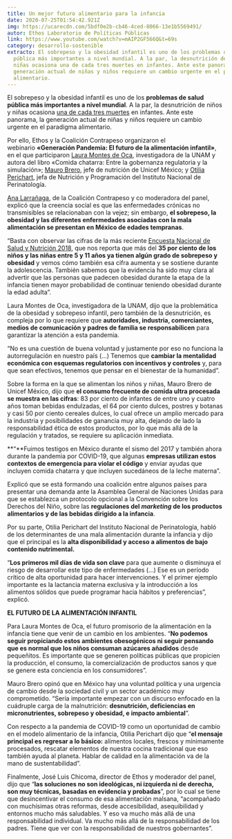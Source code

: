 ```yaml
---
title: Un mejor futuro alimentario para la infancia
date: 2020-07-25T01:54:42.921Z
img: https://ucarecdn.com/5bdf0e2b-cb46-4ced-8066-13e1b5569491/
autor: Ethos Laboratorio de Políticas Públicas
link: https://www.youtube.com/watch?v=mAIP2GF566Q&t=69s
category: desarrollo-sostenible
extracto: El sobrepeso y la obesidad infantil es uno de los problemas de salud
  pública más importantes a nivel mundial. A la par, la desnutrición de niños y
  niñas ocasiona una de cada tres muertes en infantes. Ante este panorama, la
  generación actual de niñas y niños requiere un cambio urgente en el paradigma
  alimentario.
---
```

El sobrepeso y la obesidad infantil es uno de los **problemas de salud pública más importantes a nivel mundial**. A la par, la desnutrición de niños y niñas ocasiona [una de cada tres muertes](https://www.unicef.es/noticia/la-malnutricion-infantil-mas-alla-del-hambre) en infantes. Ante este panorama, la generación actual de niñas y niños requiere un cambio urgente en el paradigma alimentario.

Por ello, Ethos y la Coalición Contrapeso organizaron el webinario **«Generación Pandemia: El futuro de la alimentación infantil»**, en el que participaron [Laura Montes de Oca](https://www.iis.unam.mx/investigacion/investigadores/investigadores-de-instituciones-politicas/dra-laura-beatriz-montes-de-oca-barrera/), investigadora de la UNAM y autora del libro «Comida chatarra: Entre la gobernanza regulatoria y la simulación»; [Mauro Brero](https://www.linkedin.com/in/mauro-brero-222a0937?originalSubdomain=tz), jefe de nutrición de Unicef México; y [Otilia Perichart](https://twitter.com/operichart?ref_src=twsrc%5Egoogle%7Ctwcamp%5Eserp%7Ctwgr%5Eauthor), jefa de Nutrición y Programación del Instituto Nacional de Perinatología.

[Ana Larrañaga](https://twitter.com/anna_larr?ref_src=twsrc%5Egoogle%7Ctwcamp%5Eserp%7Ctwgr%5Eauthor), de la Coalición Contrapeso y co moderadora del panel, explicó que la creencia social es que las enfermedades crónicas no transmisibles se relacionaban con la vejez; sin embargo, **el sobrepeso, la obesidad y las diferentes enfermedades asociadas con la mala alimentación se presentan en México de edades tempranas**.

“Basta con observar las cifras de la más reciente [Encuesta Nacional de Salud y Nutrición 2018](https://ensanut.insp.mx/encuestas/ensanut2018/doctos/informes/ensanut_2018_presentacion_resultados.pdf), que nos reporta que más del **35 por ciento de los niños y las niñas entre 5 y 11 años ya tienen algún grado de sobrepeso y obesidad** y vemos cómo también esa cifra aumenta y se sostiene durante la adolescencia. También sabemos que la evidencia ha sido muy clara al advertir que las personas que padecen obesidad durante la etapa de la infancia tienen mayor probabilidad de continuar teniendo obesidad durante la edad adulta”.

Laura Montes de Oca, investigadora de la UNAM, dijo que la problemática de la obesidad y sobrepeso infantil, pero también de la desnutrición, es compleja por lo que requiere que **autoridades, industria, comerciantes, medios de comunicación y padres de familia se responsabilicen** para garantizar la atención a esta pandemia. 

“No es una cuestión de buena voluntad y justamente por eso no funciona la autorregulación en nuestro país (…) Tenemos que **cambiar la mentalidad económica con esquemas regulatorios con incentivos y controles** y, para que sean efectivos, tenemos que pensar en el bienestar de la humanidad”.

Sobre la forma en la que se alimentan los niños y niñas, Mauro Brero de Unicef México, dijo que **el consumo frecuente de comida ultra procesada se muestra en las cifras**: 83 por ciento de infantes de entre uno y cuatro años toman bebidas endulzadas, el 64 por ciento dulces, postres y botanas y casi 50 por ciento cereales dulces, lo cual ofrece un amplio mercado para la industria y posibilidades de ganancia muy alta, dejando de lado la responsabilidad ética de estos productos, por lo que más allá de la regulación y tratados, se requiere su aplicación inmediata. 

**“**Fuimos testigos en México durante el sismo del 2017 y también ahora durante la pandemia por COVID-19, que algunas **empresas utilizan estos contextos de emergencia para violar el código** y enviar ayudas que incluyen comida chatarra y que incluyen sucedáneos de la leche materna”. 

Explicó que se está formando una coalición entre algunos países para presentar una demanda ante la Asamblea General de Naciones Unidas para que se establezca un protocolo opcional a la Convención sobre los Derechos del Niño, sobre las **regulaciones del *marketing* de los productos alimentarios y de las bebidas dirigido a la infancia**. 

Por su parte, Otilia Perichart del Instituto Nacional de Perinatología, habló de los determinantes de una mala alimentación durante la infancia y dijo que el principal es la **alta disponibilidad y acceso a alimentos de bajo contenido nutrimental.** 

“**Los primeros mil días de vida son clave** para que aumente o disminuya el riesgo de desarrollar este tipo de enfermedades (…) Ese es un período crítico de alta oportunidad para hacer intervenciones. Y el primer ejemplo importante es la lactancia materna exclusiva y la introducción a los alimentos sólidos que puede programar hacia hábitos y preferencias”, explicó. 

**EL FUTURO DE LA ALIMENTACIÓN INFANTIL**   

Para Laura Montes de Oca, el futuro promisorio de la alimentación en la infancia tiene que venir de un cambio en los ambientes. “**No podemos seguir propiciando estos ambientes obesogénicos ni seguir pensando que es normal que los niños consuman azúcares añadidos** desde pequeñitos. Es importante que se generen políticas públicas que propicien la producción, el consumo, la comercialización de productos sanos y que se genere esta conciencia en los consumidores”.

Mauro Brero opinó que en México hay una voluntad política y una urgencia de cambio desde la sociedad civil y un sector académico muy comprometido. “Sería importante empezar con un discurso enfocado en la cuádruple carga de la malnutrición: **desnutrición, deficiencias en micronutrientes, sobrepeso y obesidad, e impacto ambiental**”.

Con respecto a la pandemia de COVID-19 como un oportunidad de cambio en el modelo alimentario de la infancia, Otilia Perichart dijo que “**el mensaje principal es regresar a lo básico:** alimentos locales, frescos y mínimamente procesados, rescatar elementos de nuestra cocina tradicional que eso también ayuda al planeta. Hablar de calidad en la alimentación va de la mano de sustentabilidad”.  

Finalmente, José Luis Chicoma, director de Ethos y moderador del panel, dijo que “**las soluciones no son ideológicas, ni izquierda ni de derecha, son muy técnicas, basadas en evidencia y probadas**”, por lo cual se tiene que desincentivar el consumo de esa alimentación malsana, “acompañado con muchísimas otras reformas, desde accesibilidad, asequibilidad y entornos mucho más saludables. Y eso va mucho más allá de una responsabilidad individual. Va mucho más allá de la responsabilidad de los padres. Tiene que ver con la responsabilidad de nuestros gobernantes”.
